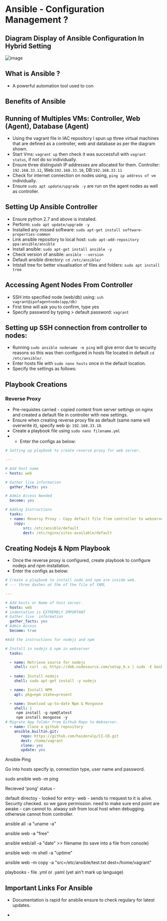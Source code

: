 # Ansible - Configuration Management ?

## Diagram Display of Ansible Configuration In Hybrid Setting

![image](https://user-images.githubusercontent.com/97620055/188432069-1eca356a-9bc1-41c2-9fcc-0b707825a4ff.png)


## What is Ansible ?
- A powerful automation tool used to con

## Benefits of Ansible


## Running of Multiples VMs: Controller, Web (Agent), Database (Agent)
  
- Using the vagrant file in IAC repository I spun up three virtual machines that are defined as a controller, web and database as per the diagram shown. 
- Start Vms: `vagrant up` then check it was successfull with `vagrant status`, if not do so individually. 
- Ensure three distinguish IP addresses are allocated for them. Controller: `192.168.33.12`, Web:`192.168.33.10`, DB:`192.168.33.11`
- Check for internet connection on nodes using, `ping ip address of vm` individually.
- Ensure `sudo apt update/upgrade -y` are run on the agent nodes as well as controller.
  

## Setting Up Ansible Controller 

- Ensure python 2.7 and above is installed. 
- Perform: `sudo apt update/upgrade -y` 
- Installed any missed software: `sudo apt-get install software-properties-common`
- Link ansible repository to local host: `sudo apt-add-repository ppa:ansible/ansible`
- Install ansible: `sudo apt-get install ansible -y`
- Check version of ansible: `ansible --version`
- Default ansible directory: `cd /etc/ansible/`
- Intstall tree for better visualisation of files and folders: `sudo apt install tree`

## Accessing Agent Nodes From Controller
  
- SSH into specified node (web/db) using: `ssh vagrant@ipofagentnode(app/db)`
- First time will ask you to confirm, type yes
- Specify password by typing > default password: `vagrant`
  
## Setting up SSH connection from controller to nodes:

- Running `sudo ansible nodename -m ping` will give error due to security reasons so this was then configured in hosts file located in default `cd /etc/ansible/`.
- Enter hosts file with `sudo nano hosts` once in the default location. 
- Specify the settings as follows:


## Playbook Creations

### Reverse Proxy

- Pre-requistes carried - copied content from server settings on nginx and created a default file in controller with new settings.
- Ensure when creating reverse proxy file as default (same name will overwrite it), specify web ip: `192.168.33.10`.
- Create a playbook file using `sudo nano filename.yml`
- - Enter the configs as below:

``` yaml
# Setting up playbook to create reverse proxy for web server. 

---

# Add host name
- hosts: web

# Gather live information
  gather_facts: yes

# Admin Access Needed
  become: yes

# Adding Instructions
  tasks:
  - name: Reversy Proxy - Copy default file from controller to webserver
    copy:
        src: /etc/ansible/default
        dest: /etc/nginx/sites-available/default
```

## Creating Nodejs & Npm Playbook

- Once the reverse proxy is configured, create playbook to configure nodejs and npm installation.
- Enter the configs as below:

``` yaml
# Create a playbook to install node and npm are inside web.
# --- three dashes at the of the file of YAML

---

# Add hosts or Name of host server.
- hosts: web
# indentation is EXTREMELY IMPORTANT
# Gather live  information
  gather_facts: yes
# Admin Access 
  become: true

#Add the instructions for nodejs and npm

# Install in nodejs & npm in webserver
  tasks:

  - name: Retrieve source for nodejs
    shell: curl -sL https://deb.nodesource.com/setup_6.x | sudo -E bash - 
  
  - name: Install nodejs
    shell: sudo apt-get install -y nodejs 

  - name: Install NPM
    apt: pkg=npm state=present

  - name: Download up-to-date Npm & Mongoose
    shell: |
     npm install -g npm@latest
     npm install mongoose -y
# Migrate App folder from Github Repo to Webserver.
  - name: Clone a github repository
    ansible.builtin.git:
       repo: https://github.com/haideralp/CI-CD.git
       dest: /home/vagrant
       clone: yes
       update: yes
```




    


Ansible Ping

Go into hosts specify ip, connection type, user name and password. 

sudo ansible web -m ping 

Recieved 'pong' status - 


default directoy - looked for entry- web - sends to rrequest to it is alive. Security checked. so we gave permission.
need to make sure end point are awake - can cannot to.
alwasy ssh from local host when debugging. otherwsie cannot from controller.

ansible all -a "uname -a"

ansible web -a "free"

ansible web/all -a "date" >> filename (to save into a file from console)

ansible web -m shell -a "uptime"

ansible web -m copy -a "src=/etc/ansible/test.txt dest=/home/vagrant"

playbooks - file .yml or .yaml  (yet ain't mark up language)

## Important Links For Ansible

* Documentation is rapid for ansbile ensure to check regulary for latest updates. 
  
- 